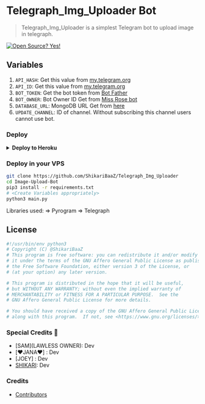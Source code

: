 # Telegraph_Img_Uploader Bot

> Telegraph_Img_Uploader is a simplest Telegram bot to upload image in telegraph.

[![Open Source? Yes!](https://badgen.net/badge/Open%20Source%20%3F/Yes/yellow?icon=github)](https://github.com/ShikariBaaZ/Telegraph_Img_Uploader)


## Variables

1. `API_HASH`: Get this value from [my.telegram.org](https://my.telegram.org)
2. `API_ID`: Get this value from [my.telegram.org](https://my.telegram.org)
3. `BOT_TOKEN`: Get the bot token from [Bot Father](https://t.me/botfather)
4. `BOT_OWNER`: Bot Owner ID Get from [Miss Rose bot](https://t.me/MissRose_bot)
5. `DATABASE_URL`: MongoDB URL Get from [here](https://www.mongodb.com/)
6. `UPDATE_CHANNEL`: ID of channel. Without subscribing this channel users cannot use bot.

### Deploy

<details><summary><b>Deploy to Heroku</b></summary>
<p>
<br>
<a href="https://heroku.com/deploy?template=https://github.com/ShikariBaaZ/Telegraph_Img_Uploader">
  <img src="https://www.herokucdn.com/deploy/button.svg" alt="Deploy">
</a>
</p>
</details>


### Deploy in your VPS
```sh
git clone https://github.com/ShikariBaaZ/Telegraph_Img_Uploader
cd Image-Upload-Bot
pip3 install -r requirements.txt
# <Create Variables appropriately>
python3 main.py
```

Libraries used: => Pyrogram => Telegraph


## License
```sh
#!/usr/bin/env python3
# Copyright (C) @ShikariBaaZ
# This program is free software: you can redistribute it and/or modify
# it under the terms of the GNU Affero General Public License as published by
# the Free Software Foundation, either version 3 of the License, or
# (at your option) any later version.

# This program is distributed in the hope that it will be useful,
# but WITHOUT ANY WARRANTY; without even the implied warranty of
# MERCHANTABILITY or FITNESS FOR A PARTICULAR PURPOSE.  See the
# GNU Affero General Public License for more details.

# You should have received a copy of the GNU Affero General Public License
# along with this program.  If not, see <https://www.gnu.org/licenses/>.
```
### Special Credits 💖
- [SAM](LAWLESS OWNER): Dev
- [❤️JANA❤️] : Dev
- [JOEY] : Dev
- [SHIKARI](https://github.com/ShikariBaaZ): Dev

### Credits 
* [Contributors](https://github.com/ZauteKm)
